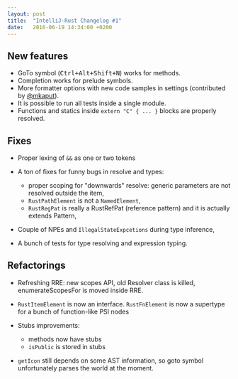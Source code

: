 ```yaml
---
layout: post
title:  "IntelliJ-Rust Changelog #1"
date:   2016-06-19 14:34:00 +0200
---
```

## New features

* GoTo symbol (<kbd>Ctrl+Alt+Shift+N</kbd>) works for methods.
* Completion works for prelude symbols.
* More formatter options with new code samples in settings (contributed by [@mkaput]).
* It is possible to run all tests inside a single module.
* Functions and statics inside `extern "C" { ... }` blocks are properly resolved.


## Fixes

* Proper lexing of `&&` as one or two tokens
* A ton of fixes for funny bugs in resolve and types:
  - proper scoping for "downwards" resolve: generic parameters are not resolved
    outside the item,
  - `RustPathElement` is not a `NamedElement`,
  - `RustRegPat` is really a RustRefPat (reference pattern) and it is actually
    extends Pattern,
* Couple of NPEs and `IllegalStateExpcetions` during type inference,

* A bunch of tests for type resolving and expression typing.


## Refactorings

* Refreshing RRE: new scopes API, old Resolver class is killed,
enumerateScopesFor is moved inside RRE.

* `RustItemElement` is now an interface.
`RustFnElement` is now a supertype for a bunch of function-like PSI nodes

* Stubs improvements:
  - methods now have stubs
  - `isPublic` is stored in stubs

* `getIcon` still depends on some AST information, so goto symbol unfortunately
parses the world at the moment.

[@mkaput]: https://github.com/mkaput
